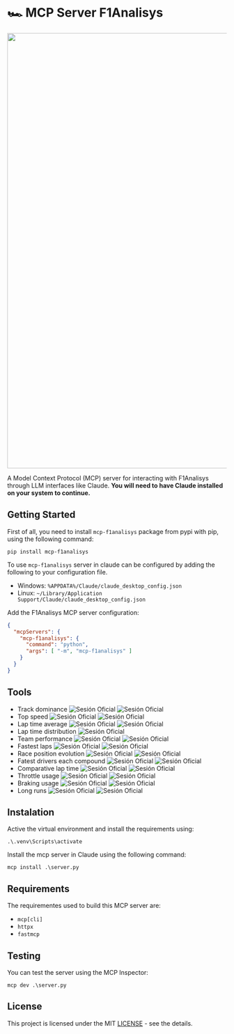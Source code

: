 # 🏎️ MCP Server F1Analisys

<img src="./content/example.gif" width="1000">

A Model Context Protocol (MCP) server for interacting with F1Analisys through LLM interfaces like Claude. **You will need to have Claude installed on your system to continue.**

## Getting Started
First of all, you need to install `mcp-f1analisys` package from pypi with pip, using the following command:
```commandline
pip install mcp-f1analisys
```

To use `mcp-f1analisys` server in claude can be configured by adding the following to your configuration file.
- Windows: `%APPDATA%/Claude/claude_desktop_config.json`
- Linux: `~/Library/Application Support/Claude/claude_desktop_config.json`

Add the F1Analisys MCP server configuration:
```json
{
  "mcpServers": {
    "mcp-f1analisys": {
      "command": "python",
      "args": [ "-m", "mcp-f1analisys" ]
    }
  }
}
```

## Tools 
- Track dominance ![Sesión Oficial](https://img.shields.io/badge/-Official-blue) ![Sesión Oficial](https://img.shields.io/badge/-Pretesting-red)
- Top speed ![Sesión Oficial](https://img.shields.io/badge/-Official-blue) ![Sesión Oficial](https://img.shields.io/badge/-Pretesting-red)
- Lap time average ![Sesión Oficial](https://img.shields.io/badge/-Official-blue) ![Sesión Oficial](https://img.shields.io/badge/-Pretesting-red)
- Lap time distribution ![Sesión Oficial](https://img.shields.io/badge/-Official-blue)
- Team performance ![Sesión Oficial](https://img.shields.io/badge/-Official-blue) ![Sesión Oficial](https://img.shields.io/badge/-Pretesting-red)
- Fastest laps ![Sesión Oficial](https://img.shields.io/badge/-Official-blue) ![Sesión Oficial](https://img.shields.io/badge/-Pretesting-red)
- Race position evolution ![Sesión Oficial](https://img.shields.io/badge/-Races-orange) ![Sesión Oficial](https://img.shields.io/badge/-Sprints-yellow)
- Fatest drivers each compound ![Sesión Oficial](https://img.shields.io/badge/-Official-blue) ![Sesión Oficial](https://img.shields.io/badge/-Pretesting-red)
- Comparative lap time ![Sesión Oficial](https://img.shields.io/badge/-Official-blue) ![Sesión Oficial](https://img.shields.io/badge/-Pretesting-red)
- Throttle usage ![Sesión Oficial](https://img.shields.io/badge/-Official-blue) ![Sesión Oficial](https://img.shields.io/badge/-Pretesting-red)
- Braking usage ![Sesión Oficial](https://img.shields.io/badge/-Official-blue) ![Sesión Oficial](https://img.shields.io/badge/-Pretesting-red)
- Long runs ![Sesión Oficial](https://img.shields.io/badge/-Official-blue) ![Sesión Oficial](https://img.shields.io/badge/-Pretesting-red)

## Instalation
Active the virtual environment and install the requirements using:
```commandline
.\.venv\Scripts\activate
```

Install the mcp server in Claude using the following command:
```commandline
mcp install .\server.py
```

## Requirements
The requirementes used to build this MCP server are:
- `mcp[cli]`
- `httpx`
- `fastmcp`

## Testing 
You can test the server using the MCP Inspector:
```commandline
mcp dev .\server.py
```

## License
This project is licensed under the MIT <a href="https://github.com/Maxbleu/mcp-f1analisys/blob/master/LICENSE">LICENSE</a> - see the details.
